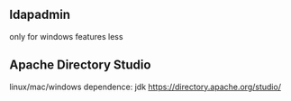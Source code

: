 ## ldapadmin

only for windows
features less

## Apache Directory Studio

linux/mac/windows
dependence: jdk
https://directory.apache.org/studio/

